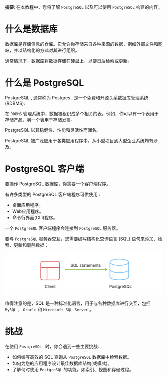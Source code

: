 **摘要**: 在本教程中，您将了解 `PostgreSQL` 以及可以使用 `PostgreSQL` 构建的内容。

# 什么是数据库

数据库是存储信息的仓库。它允许你存储来自各种来源的数据，例如外部文件和网站，并以结构化的方式对其进行组织。

通常情况下，数据库将数据存储在硬盘上，以便日后检索或更新。

# 什么是 PostgreSQL

PostgreSQL , 通常称为 Postgres , 是一个免费和开源关系数据库管理系统(RDBMS):

在 `RDBMS` 管理系统中，数据被组织成多个相关的表。例如，你可以有一个表用于存储产品，另一个表用于存储发票。

PostgreSQL 以其稳健性、性能和灵活性而闻名。

PostgreSQL 被广泛应用于各类应用程序中，从小型项目到大型企业系统均有涉及。

# PostgreSQL 客户端

要操作 PostgreSQL 数据库，你需要一个客户端程序。

有许多类型的 PostgreSQL 客户端程序可供使用 :

- 桌面应用程序。
- Web应用程序。
- 命令行界面(CLI)程序。

一个 `PostgreSQL` 客户端程序会连接到 `PostgreSQL` 服务器。

要与 `PostgreSQL` 服务器交互，您需要编写结构化查询语言 (SQL) 语句来添加、检索、更新和删除数据：

![images](../images/client-postgresql.png)

值得注意的是，SQL 是一种标准化语言，用于与各种数据库进行交互，包括 `MySQL` 、 `Oracle` 和 `Microsoft SQL Server` 。

# 挑战

在使用 `PostgreSQL ` 时，你会遇到一些主要挑战:

- 如何编写高效的 SQL 查询从 `PostgreSQL` 数据库中检索数据。
- 如何为您的应用程序设计最佳数据库结构(或模式)。
- 了解何时使用 `PostgreSQL` 的功能，如索引、视图和存储过程。




